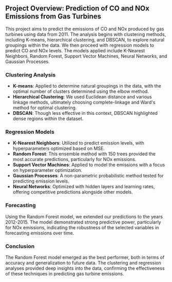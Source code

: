 ## Project Overview: Prediction of CO and NOx Emissions from Gas Turbines

This project aims to predict the emissions of CO and NOx produced by gas turbines using data from 2011. The analysis begins with clustering methods, including K-means, hierarchical clustering, and DBSCAN, to explore natural groupings within the data. We then proceed with regression models to predict CO and NOx levels. The models applied include K-Nearest Neighbors, Random Forest, Support Vector Machines, Neural Networks, and Gaussian Processes.

### Clustering Analysis
- **K-means**: Applied to determine natural groupings in the data, with the optimal number of clusters determined using the elbow method.
- **Hierarchical Clustering**: We used Euclidean distance and various linkage methods, ultimately choosing complete-linkage and Ward's method for optimal clustering.
- **DBSCAN**: Though less effective in this context, DBSCAN highlighted dense regions within the dataset.

### Regression Models
- **K-Nearest Neighbors**: Utilized to predict emission levels, with hyperparameters optimized based on MSE.
- **Random Forest**: This ensemble method with 150 trees provided the most accurate predictions, particularly for NOx emissions.
- **Support Vector Machines**: Applied to model the emissions with a focus on hyperparameter optimization.
- **Gaussian Processes**: A non-parametric probabilistic method tested for predicting emission levels.
- **Neural Networks**: Optimized with hidden layers and learning rates, offering competitive predictions alongside other models.

### Forecasting
Using the Random Forest model, we extended our predictions to the years 2012-2015. The model demonstrated strong predictive power, particularly for NOx emissions, indicating the robustness of the selected variables in forecasting emissions over time.

### Conclusion
The Random Forest model emerged as the best performer, both in terms of accuracy and generalization to future data. The clustering and regression analyses provided deep insights into the data, confirming the effectiveness of these techniques in predicting gas turbine emissions.
